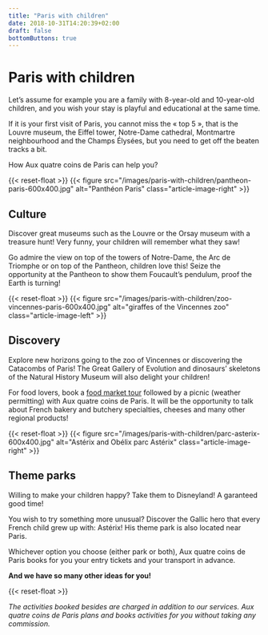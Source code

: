 ```yaml
---
title: "Paris with children"
date: 2018-10-31T14:20:39+02:00
draft: false
bottomButtons: true
---
```


# Paris with children

Let’s assume for example you are a family with 8-year-old and 10-year-old children, and you wish your stay is playful and educational at the same time.

If it is your first visit of Paris, you cannot miss the « top 5 », that is the Louvre museum, the Eiffel tower, Notre-Dame cathedral, Montmartre neighbourhood and the Champs Élysées, but you need to get off the beaten tracks a bit.

How Aux quatre coins de Paris can help you?

{{< reset-float >}}
{{< figure src="/images/paris-with-children/pantheon-paris-600x400.jpg"
alt="Panthéon Paris" class="article-image-right" >}}

## Culture

Discover great museums such as the Louvre or the Orsay museum with a treasure hunt! Very funny, your children will remember what they saw!

Go admire the view on top of the towers of Notre-Dame, the Arc de Triomphe or on top of the Pantheon, children love this! Seize the opportunity at the Pantheon to show them Foucault’s pendulum, proof the Earth is turning!

{{< reset-float >}}
{{< figure src="/images/paris-with-children/zoo-vincennes-paris-600x400.jpg"
alt="giraffes of the Vincennes zoo" class="article-image-left" >}}

## Discovery

Explore new horizons going to the zoo of Vincennes or discovering the Catacombs of Paris! The Great Gallery of Evolution and dinosaurs’ skeletons of the Natural History Museum will also delight your children!

For food lovers, book a [food market tour](https://aux-quatre-coins-de-paris.fr/private-tours/in-france-eat-as-the-french-do/) followed by a picnic (weather permitting) with Aux quatre coins de Paris. It will be the opportunity to talk about French bakery and butchery specialties, cheeses and many other regional products!

{{< reset-float >}}
{{< figure src="/images/paris-with-children/parc-asterix-600x400.jpg"
alt="Astérix and Obélix parc Astérix" class="article-image-right" >}}

## Theme parks

Willing to make your children happy? Take them to Disneyland! A garanteed good time!

You wish to try something more unusual? Discover the Gallic hero that every French child grew up with: Astérix! His theme park is also located near Paris.

Whichever option you choose (either park or both), Aux quatre coins de Paris books for you your entry tickets and your transport in advance.


**And we have so many other ideas for you!**

{{< reset-float >}}

*The activities booked besides are charged in addition to our services. Aux quatre coins de Paris plans and books activities for you without taking any commission.*
